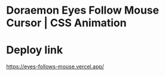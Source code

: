 # Doraemon Eyes Follow Mouse Cursor | CSS Animation
# Deploy link
https://eyes-follows-mouse.vercel.app/

